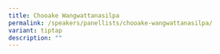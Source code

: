 ```yaml
---
title: Chooake Wangwattanasilpa
permalink: /speakers/panellists/chooake-wangwattanasilpa/
variant: tiptap
description: ""
---
```

